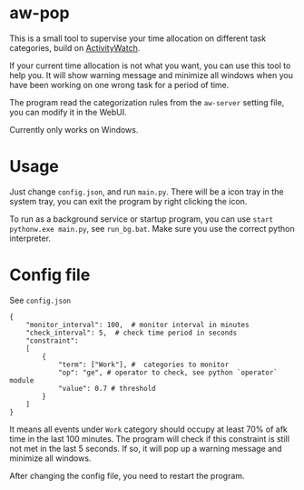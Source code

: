 # aw-pop


This is a small tool to supervise your time allocation on different task categories, build on [ActivityWatch](https://github.com/ActivityWatch/activitywatch).

If your current time allocation is not what you want, you can use this tool to help you. It will show warning message and minimize all windows when you have been working on one wrong task for a period of time.

The program read the categorization rules from the `aw-server` setting file, you can modify it in the WebUI.

Currently only works on Windows.



# Usage
Just change `config.json`, and run `main.py`. There will be a icon tray in the system tray, you can exit the program by right clicking the icon.

To run as a background service or startup program, you can use `start pythonw.exe main.py`, see `run_bg.bat`. Make sure you use the correct python interpreter.


# Config file
See `config.json`
```
{
    "monitor_interval": 100,  # monitor interval in minutes
    "check_interval": 5,  # check time period in seconds
    "constraint":
    [
        {
            "term": ["Work"], #  categories to monitor
            "op": "ge", # operator to check, see python `operator` module
            "value": 0.7 # threshold
        }
    ]
}
```

It means all events under `Work` category should occupy at least 70% of afk time in the last 100 minutes. The program will check if this constraint is still not met in the last 5 seconds. If so, it will pop up a warning message and minimize all windows.

After changing the config file, you need to restart the program.

